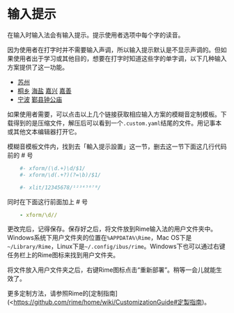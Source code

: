 # 输入提示

在输入时输入法会有输入提示。提示使用者选项中每个字的读音。

因为使用者在打字时并不需要输入声调，所以输入提示默认是不显示声调的。但如果使用者出于学习或其他目的，想要在打字时知道这些字的单字调，以下几种输入方案提供了这一功能。

- [苏州](https://gist.github.com/shinzoqchiuq/8be2df56d04688445ada5f348fe61f68/archive/b8ee19eaea2751d65068ef88a3d0c81d20fdc8a5.zip)
- [桐乡](https://gist.github.com/shinzoqchiuq/4420f5e672452d599a6c66d9f4f361e9/archive/177a1d686f6b952c09764fd62f598098c859b63a.zip) [海盐](https://gist.github.com/shinzoqchiuq/c58f25754e7f3b5cac9f1956f4321a22/archive/8b3843dbc2fa33ad7aab227398299c5123401b62.zip) [嘉兴](https://gist.github.com/shinzoqchiuq/2dc859c9e217f712b1db10b9c2717781/archive/c679852ebe931a14232e3d562f26b47b40bf847e.zip) [嘉善](https://gist.github.com/shinzoqchiuq/f650afa63fada227fc07f8150c161987/archive/322ff85bcbe53aed48283330e8eea2ed78f92206.zip)
- [宁波](https://gist.github.com/shinzoqchiuq/bec778d687f54140d9c92c301e5b3dcc/archive/9b5522527d0afcc7667d872499d05185b5c67f4a.zip) [鄞县钟公庙](https://gist.github.com/shinzoqchiuq/16b8e0c521371decaf94df969bbe1e1e/archive/8fba4e4ed3376b57c340597d6f01cc73176199b0.zip)

如果使用者需要，可以点击以上几个链接获取相应输入方案的模糊音定制模板。下载得到的是压缩文件，解压后可以看到一个`.custom.yaml`结尾的文件。用记事本或其他文本编辑器打开它。

模糊音模板文件内，找到去「輸入提示設置」这一节，删去这一节下面这几行代码前的 # 号

````yaml
    #- xform/(\d.+)\d/$1/
    #- xform/\d(.+?)(?=\b)/$1/
````
````yaml
    #- xlit/12345678/¹²³⁴⁵⁶⁷⁸/
````
同时在下面这行前面加上 # 号
````yaml
    - xform/\d//
````
更改完后，记得保存。保存好之后，将文件放到Rime输入法的用户文件夹中。Windows系统下用户文件夹的位置在`%APPDATA%\Rime`，Mac OS下是`~/Library/Rime`，Linux下是`~/.config/ibus/rime`。Windows下也可以通过右键任务栏上的Rime图标来找到用户文件夹。

将文件放入用户文件夹之后，右键Rime图标点击“重新部署”。稍等一会儿就能生效了。

更多定制方法，请参照Rime的[定制指南](<https://github.com/rime/home/wiki/CustomizationGuide#定製指南)。
